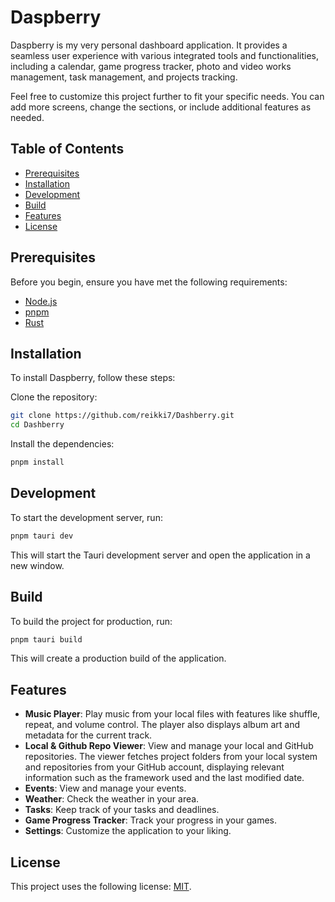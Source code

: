 # Daspberry

Daspberry is my very personal dashboard application. It provides a seamless user experience with various integrated tools and functionalities, including a calendar, game progress tracker, photo and video works management, task management, and projects tracking.

Feel free to customize this project further to fit your specific needs. You can add more screens, change the sections, or include additional features as needed.

## Table of Contents

- [Prerequisites](#prerequisites)
- [Installation](#installation)
- [Development](#development)
- [Build](#build)
- [Features](#features)
- [License](#license)

## Prerequisites

Before you begin, ensure you have met the following requirements:

- [Node.js](https://nodejs.org/)
- [pnpm](https://pnpm.io/)
- [Rust](https://www.rust-lang.org/)

## Installation

To install Daspberry, follow these steps:

Clone the repository:

```sh
git clone https://github.com/reikki7/Dashberry.git
cd Dashberry
```

Install the dependencies:

```sh
pnpm install
```

## Development

To start the development server, run:

```sh
pnpm tauri dev
```

This will start the Tauri development server and open the application in a new window.

## Build

To build the project for production, run:

```sh
pnpm tauri build
```

This will create a production build of the application.

## Features

- **Music Player**: Play music from your local files with features like shuffle, repeat, and volume control. The player also displays album art and metadata for the current track.
- **Local & Github Repo Viewer**: View and manage your local and GitHub repositories. The viewer fetches project folders from your local system and repositories from your GitHub account, displaying relevant information such as the framework used and the last modified date.
- **Events**: View and manage your events.
- **Weather**: Check the weather in your area.
- **Tasks**: Keep track of your tasks and deadlines.
- **Game Progress Tracker**: Track your progress in your games.
- **Settings**: Customize the application to your liking.

## License

This project uses the following license: [MIT](LICENSE).
